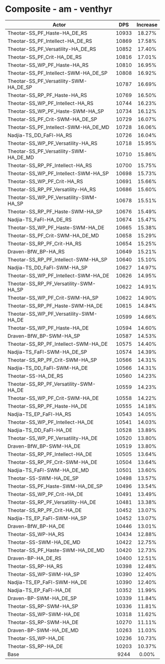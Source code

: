 # Composite - am - venthyr
| Actor | DPS | Increase |
|---|:---:|:---:|
|Theotar-SS_PF_Haste-HA_DE_RS|10933|18.27%|
|Theotar-SS_PF_Intellect-HA_DE_RS|10869|17.58%|
|Theotar-SS_PF_Versatility-HA_DE_RS|10852|17.40%|
|Theotar-SS_PF_Crit-HA_DE_RS|10816|17.01%|
|Theotar-SS_WP_PF_Haste-HA_RS|10810|16.95%|
|Theotar-SS_PF_Intellect-SWM-HA_DE_SP|10808|16.92%|
|Theotar-SS_PF_Versatility-SWM-HA_DE_SP|10787|16.69%|
|Theotar-SS_RP_PF_Haste-HA_RS|10769|16.50%|
|Theotar-SS_WP_PF_Intellect-HA_RS|10744|16.23%|
|Theotar-SS_WP_PF_Haste-SWM-HA_SP|10734|16.12%|
|Theotar-SS_PF_Crit-SWM-HA_DE_SP|10729|16.07%|
|Theotar-SS_PF_Intellect-SWM-HA_DE_MD|10728|16.06%|
|Nadjia-TS_DD_FaFl-HA_RS|10726|16.04%|
|Theotar-SS_WP_PF_Versatility-HA_RS|10718|15.95%|
|Theotar-SS_PF_Versatility-SWM-HA_DE_MD|10710|15.86%|
|Theotar-SS_RP_PF_Intellect-HA_RS|10700|15.75%|
|Theotar-SS_WP_PF_Intellect-SWM-HA_SP|10698|15.73%|
|Theotar-SS_WP_PF_Crit-HA_RS|10691|15.66%|
|Theotar-SS_RP_PF_Versatility-HA_RS|10686|15.60%|
|Theotar-SS_WP_PF_Versatility-SWM-HA_SP|10678|15.51%|
|Theotar-SS_RP_PF_Haste-SWM-HA_SP|10676|15.49%|
|Nadjia-TS_FaFl-HA_DE_RS|10674|15.47%|
|Theotar-SS_WP_PF_Haste-SWM-HA_DE|10665|15.38%|
|Theotar-SS_PF_Crit-SWM-HA_DE_MD|10658|15.29%|
|Theotar-SS_RP_PF_Crit-HA_RS|10654|15.25%|
|Draven-BfW_BP-HA_RS|10649|15.21%|
|Theotar-SS_RP_PF_Intellect-SWM-HA_SP|10640|15.10%|
|Nadjia-TS_DD_FaFl-SWM-HA_SP|10627|14.97%|
|Theotar-SS_WP_PF_Intellect-SWM-HA_DE|10626|14.95%|
|Theotar-SS_RP_PF_Versatility-SWM-HA_SP|10622|14.91%|
|Theotar-SS_WP_PF_Crit-SWM-HA_SP|10622|14.90%|
|Theotar-SS_RP_PF_Haste-SWM-HA_DE|10615|14.84%|
|Theotar-SS_WP_PF_Versatility-SWM-HA_DE|10599|14.66%|
|Theotar-SS_WP_PF_Haste-HA_DE|10594|14.60%|
|Draven-BfW_BP-SWM-HA_SP|10587|14.53%|
|Theotar-SS_RP_PF_Intellect-SWM-HA_DE|10575|14.40%|
|Nadjia-TS_FaFl-SWM-HA_DE_SP|10574|14.39%|
|Theotar-SS_RP_PF_Crit-SWM-HA_SP|10566|14.31%|
|Nadjia-TS_DD_FaFl-SWM-HA_DE|10566|14.31%|
|Theotar-SS-HA_DE_RS|10560|14.23%|
|Theotar-SS_RP_PF_Versatility-SWM-HA_DE|10559|14.23%|
|Theotar-SS_WP_PF_Crit-SWM-HA_DE|10558|14.22%|
|Theotar-SS_RP_PF_Haste-HA_DE|10555|14.18%|
|Nadjia-TS_EP_FaFl-HA_RS|10543|14.05%|
|Theotar-SS_WP_PF_Intellect-HA_DE|10541|14.03%|
|Nadjia-TS_DD_FaFl-HA_DE|10528|13.89%|
|Theotar-SS_WP_PF_Versatility-HA_DE|10520|13.80%|
|Draven-BfW_BP-SWM-HA_DE|10519|13.80%|
|Theotar-SS_RP_PF_Intellect-HA_DE|10505|13.64%|
|Theotar-SS_RP_PF_Crit-SWM-HA_DE|10504|13.64%|
|Nadjia-TS_FaFl-SWM-HA_DE_MD|10501|13.60%|
|Theotar-SS-SWM-HA_DE_SP|10498|13.57%|
|Theotar-SS_PF_Haste-SWM-HA_DE_SP|10496|13.54%|
|Theotar-SS_WP_PF_Crit-HA_DE|10491|13.49%|
|Theotar-SS_RP_PF_Versatility-HA_DE|10481|13.38%|
|Theotar-SS_RP_PF_Crit-HA_DE|10452|13.07%|
|Nadjia-TS_EP_FaFl-SWM-HA_SP|10452|13.07%|
|Draven-BfW_BP-HA_DE|10446|13.01%|
|Theotar-SS_WP-HA_RS|10434|12.88%|
|Theotar-SS-SWM-HA_DE_MD|10422|12.75%|
|Theotar-SS_PF_Haste-SWM-HA_DE_MD|10420|12.73%|
|Draven-BP-HA_DE_RS|10400|12.51%|
|Theotar-SS_RP-HA_RS|10398|12.48%|
|Theotar-SS_WP-SWM-HA_SP|10390|12.40%|
|Nadjia-TS_EP_FaFl-SWM-HA_DE|10390|12.40%|
|Nadjia-TS_EP_FaFl-HA_DE|10352|11.99%|
|Draven-BP-SWM-HA_DE_SP|10339|11.84%|
|Theotar-SS_RP-SWM-HA_SP|10336|11.81%|
|Theotar-SS_WP-SWM-HA_DE|10318|11.62%|
|Theotar-SS_RP-SWM-HA_DE|10270|11.11%|
|Draven-BP-SWM-HA_DE_MD|10263|11.03%|
|Theotar-SS_WP-HA_DE|10236|10.73%|
|Theotar-SS_RP-HA_DE|10203|10.37%|
|Base|9244|0.00%|

